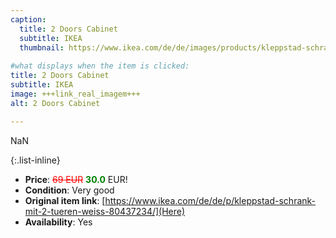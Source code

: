 ```yaml
---
caption:
  title: 2 Doors Cabinet
  subtitle: IKEA
  thumbnail: https://www.ikea.com/de/de/images/products/kleppstad-schrank-mit-2-tueren-weiss__0733324_pe748781_s5.jpg
  
#what displays when the item is clicked:
title: 2 Doors Cabinet
subtitle: IKEA
image: +++link_real_imagem+++
alt: 2 Doors Cabinet

---
```

NaN

{:.list-inline} 
- **Price**: <span style="color:red"><del>69 EUR</del></span> <span style="color:green">**30.0**</span> EUR!
- **Condition**: Very good
- **Original item link**: [https://www.ikea.com/de/de/p/kleppstad-schrank-mit-2-tueren-weiss-80437234/](Here)
- **Availability**: Yes
